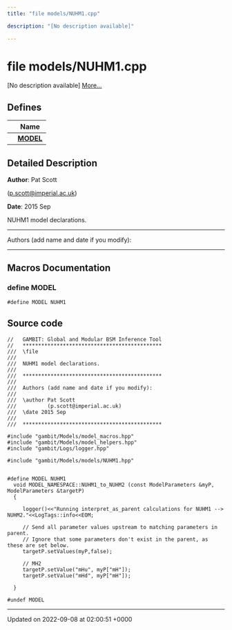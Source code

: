 ```yaml
---
title: "file models/NUHM1.cpp"

description: "[No description available]"

---
```


# file models/NUHM1.cpp

[No description available] [More...](#detailed-description)

## Defines

|                | Name           |
| -------------- | -------------- |
|  | **[MODEL](/documentation/code/files/nuhm1_8cpp/#define-nuhm1-cpp-model)**  |

## Detailed Description


**Author**: Pat Scott 

 ([p.scott@imperial.ac.uk](mailto:p.scott@imperial.ac.uk)) 

**Date**: 2015 Sep

NUHM1 model declarations.



------------------

Authors (add name and date if you modify):



------------------




## Macros Documentation

### define MODEL

```
#define MODEL NUHM1
```


## Source code

```
//   GAMBIT: Global and Modular BSM Inference Tool
//   *********************************************
///  \file
///
///  NUHM1 model declarations. 
///
///  *********************************************
///
///  Authors (add name and date if you modify):
///   
///  \author Pat Scott  
///          (p.scott@imperial.ac.uk)
///  \date 2015 Sep
///
///  *********************************************

#include "gambit/Models/model_macros.hpp"
#include "gambit/Models/model_helpers.hpp"
#include "gambit/Logs/logger.hpp"

#include "gambit/Models/models/NUHM1.hpp"


#define MODEL NUHM1 
  void MODEL_NAMESPACE::NUHM1_to_NUHM2 (const ModelParameters &myP, ModelParameters &targetP)
  {

     logger()<<"Running interpret_as_parent calculations for NUHM1 --> NUHM2."<<LogTags::info<<EOM;
     
     // Send all parameter values upstream to matching parameters in parent.
     // Ignore that some parameters don't exist in the parent, as these are set below.
     targetP.setValues(myP,false);

     // MH2
     targetP.setValue("mHu", myP["mH"]);
     targetP.setValue("mHd", myP["mH"]);

  }

#undef MODEL
```


-------------------------------

Updated on 2022-09-08 at 02:00:51 +0000
